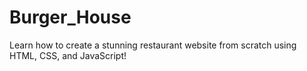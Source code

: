 # Burger_House
Learn how to create a stunning restaurant website from scratch using HTML, CSS, and JavaScript!
